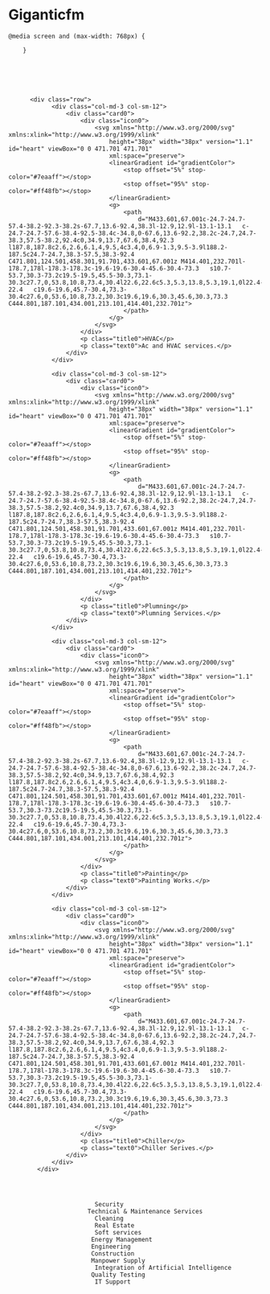 # Giganticfm



	@media screen and (max-width: 768px) {
			
		}






		  <div class="row">
                <div class="col-md-3 col-sm-12">
                    <div class="card0">
                        <div class="icon0">
                            <svg xmlns="http://www.w3.org/2000/svg" xmlns:xlink="http://www.w3.org/1999/xlink"
                                height="38px" width="38px" version="1.1" id="heart" viewBox="0 0 471.701 471.701"
                                xml:space="preserve">
                                <linearGradient id="gradientColor">
                                    <stop offset="5%" stop-color="#7eaaff"></stop>
                                    <stop offset="95%" stop-color="#ff48fb"></stop>
                                </linearGradient>
                                <g>
                                    <path
                                        d="M433.601,67.001c-24.7-24.7-57.4-38.2-92.3-38.2s-67.7,13.6-92.4,38.3l-12.9,12.9l-13.1-13.1   c-24.7-24.7-57.6-38.4-92.5-38.4c-34.8,0-67.6,13.6-92.2,38.2c-24.7,24.7-38.3,57.5-38.2,92.4c0,34.9,13.7,67.6,38.4,92.3   l187.8,187.8c2.6,2.6,6.1,4,9.5,4c3.4,0,6.9-1.3,9.5-3.9l188.2-187.5c24.7-24.7,38.3-57.5,38.3-92.4   C471.801,124.501,458.301,91.701,433.601,67.001z M414.401,232.701l-178.7,178l-178.3-178.3c-19.6-19.6-30.4-45.6-30.4-73.3   s10.7-53.7,30.3-73.2c19.5-19.5,45.5-30.3,73.1-30.3c27.7,0,53.8,10.8,73.4,30.4l22.6,22.6c5.3,5.3,13.8,5.3,19.1,0l22.4-22.4   c19.6-19.6,45.7-30.4,73.3-30.4c27.6,0,53.6,10.8,73.2,30.3c19.6,19.6,30.3,45.6,30.3,73.3   C444.801,187.101,434.001,213.101,414.401,232.701z">
                                    </path>
                                </g>
                            </svg>
                        </div>
                        <p class="title0">HVAC</p>
                        <p class="text0">Ac and HVAC services.</p>
                    </div>
                </div>

                <div class="col-md-3 col-sm-12">
                    <div class="card0">
                        <div class="icon0">
                            <svg xmlns="http://www.w3.org/2000/svg" xmlns:xlink="http://www.w3.org/1999/xlink"
                                height="38px" width="38px" version="1.1" id="heart" viewBox="0 0 471.701 471.701"
                                xml:space="preserve">
                                <linearGradient id="gradientColor">
                                    <stop offset="5%" stop-color="#7eaaff"></stop>
                                    <stop offset="95%" stop-color="#ff48fb"></stop>
                                </linearGradient>
                                <g>
                                    <path
                                        d="M433.601,67.001c-24.7-24.7-57.4-38.2-92.3-38.2s-67.7,13.6-92.4,38.3l-12.9,12.9l-13.1-13.1   c-24.7-24.7-57.6-38.4-92.5-38.4c-34.8,0-67.6,13.6-92.2,38.2c-24.7,24.7-38.3,57.5-38.2,92.4c0,34.9,13.7,67.6,38.4,92.3   l187.8,187.8c2.6,2.6,6.1,4,9.5,4c3.4,0,6.9-1.3,9.5-3.9l188.2-187.5c24.7-24.7,38.3-57.5,38.3-92.4   C471.801,124.501,458.301,91.701,433.601,67.001z M414.401,232.701l-178.7,178l-178.3-178.3c-19.6-19.6-30.4-45.6-30.4-73.3   s10.7-53.7,30.3-73.2c19.5-19.5,45.5-30.3,73.1-30.3c27.7,0,53.8,10.8,73.4,30.4l22.6,22.6c5.3,5.3,13.8,5.3,19.1,0l22.4-22.4   c19.6-19.6,45.7-30.4,73.3-30.4c27.6,0,53.6,10.8,73.2,30.3c19.6,19.6,30.3,45.6,30.3,73.3   C444.801,187.101,434.001,213.101,414.401,232.701z">
                                    </path>
                                </g>
                            </svg>
                        </div>
                        <p class="title0">Plumning</p>
                        <p class="text0">Plumning Services.</p>
                    </div>
                </div>

                <div class="col-md-3 col-sm-12">
                    <div class="card0">
                        <div class="icon0">
                            <svg xmlns="http://www.w3.org/2000/svg" xmlns:xlink="http://www.w3.org/1999/xlink"
                                height="38px" width="38px" version="1.1" id="heart" viewBox="0 0 471.701 471.701"
                                xml:space="preserve">
                                <linearGradient id="gradientColor">
                                    <stop offset="5%" stop-color="#7eaaff"></stop>
                                    <stop offset="95%" stop-color="#ff48fb"></stop>
                                </linearGradient>
                                <g>
                                    <path
                                        d="M433.601,67.001c-24.7-24.7-57.4-38.2-92.3-38.2s-67.7,13.6-92.4,38.3l-12.9,12.9l-13.1-13.1   c-24.7-24.7-57.6-38.4-92.5-38.4c-34.8,0-67.6,13.6-92.2,38.2c-24.7,24.7-38.3,57.5-38.2,92.4c0,34.9,13.7,67.6,38.4,92.3   l187.8,187.8c2.6,2.6,6.1,4,9.5,4c3.4,0,6.9-1.3,9.5-3.9l188.2-187.5c24.7-24.7,38.3-57.5,38.3-92.4   C471.801,124.501,458.301,91.701,433.601,67.001z M414.401,232.701l-178.7,178l-178.3-178.3c-19.6-19.6-30.4-45.6-30.4-73.3   s10.7-53.7,30.3-73.2c19.5-19.5,45.5-30.3,73.1-30.3c27.7,0,53.8,10.8,73.4,30.4l22.6,22.6c5.3,5.3,13.8,5.3,19.1,0l22.4-22.4   c19.6-19.6,45.7-30.4,73.3-30.4c27.6,0,53.6,10.8,73.2,30.3c19.6,19.6,30.3,45.6,30.3,73.3   C444.801,187.101,434.001,213.101,414.401,232.701z">
                                    </path>
                                </g>
                            </svg>
                        </div>
                        <p class="title0">Painting</p>
                        <p class="text0">Painting Works.</p>
                    </div>
                </div>

                <div class="col-md-3 col-sm-12">
                    <div class="card0">
                        <div class="icon0">
                            <svg xmlns="http://www.w3.org/2000/svg" xmlns:xlink="http://www.w3.org/1999/xlink"
                                height="38px" width="38px" version="1.1" id="heart" viewBox="0 0 471.701 471.701"
                                xml:space="preserve">
                                <linearGradient id="gradientColor">
                                    <stop offset="5%" stop-color="#7eaaff"></stop>
                                    <stop offset="95%" stop-color="#ff48fb"></stop>
                                </linearGradient>
                                <g>
                                    <path
                                        d="M433.601,67.001c-24.7-24.7-57.4-38.2-92.3-38.2s-67.7,13.6-92.4,38.3l-12.9,12.9l-13.1-13.1   c-24.7-24.7-57.6-38.4-92.5-38.4c-34.8,0-67.6,13.6-92.2,38.2c-24.7,24.7-38.3,57.5-38.2,92.4c0,34.9,13.7,67.6,38.4,92.3   l187.8,187.8c2.6,2.6,6.1,4,9.5,4c3.4,0,6.9-1.3,9.5-3.9l188.2-187.5c24.7-24.7,38.3-57.5,38.3-92.4   C471.801,124.501,458.301,91.701,433.601,67.001z M414.401,232.701l-178.7,178l-178.3-178.3c-19.6-19.6-30.4-45.6-30.4-73.3   s10.7-53.7,30.3-73.2c19.5-19.5,45.5-30.3,73.1-30.3c27.7,0,53.8,10.8,73.4,30.4l22.6,22.6c5.3,5.3,13.8,5.3,19.1,0l22.4-22.4   c19.6-19.6,45.7-30.4,73.3-30.4c27.6,0,53.6,10.8,73.2,30.3c19.6,19.6,30.3,45.6,30.3,73.3   C444.801,187.101,434.001,213.101,414.401,232.701z">
                                    </path>
                                </g>
                            </svg>
                        </div>
                        <p class="title0">Chiller</p>
                        <p class="text0">Chiller Serives.</p>
                    </div>
                </div>
            </div>



        
                            Security
                          Technical & Maintenance Services
                            Cleaning
                            Real Estate
                            Soft services
                           Energy Management
                           Engineering
                           Construction
                           Manpower Supply
                            Integration of Artificial Intelligence
                           Quality Testing
                            IT Support
                    